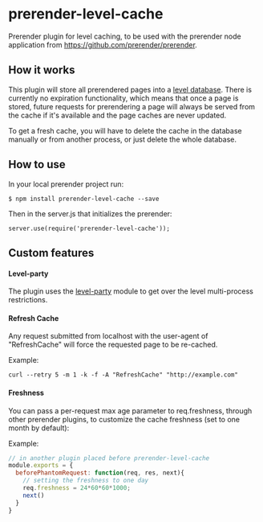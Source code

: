 prerender-level-cache
=======================

Prerender plugin for level caching, to be used with the prerender node application from https://github.com/prerender/prerender.

How it works
------------

This plugin will store all prerendered pages into a [level database](https://github.com/rvagg/node-levelup). There is currently no expiration functionality, which means that once a page is stored, future requests for prerendering a page will always be served from the cache if it's available and the page caches are never updated.

To get a fresh cache, you will have to delete the cache in the database manually or from another process, or just delete the whole database.

How to use
----------

In your local prerender project run:

    $ npm install prerender-level-cache --save

Then in the server.js that initializes the prerender:

    server.use(require('prerender-level-cache'));

Custom features
-------------
#### Level-party
The plugin uses the [level-party](https://github.com/substack/level-party) module to get over the level multi-process restrictions.

#### Refresh Cache
Any request submitted from localhost with the user-agent of "RefreshCache" will force the requested page to be re-cached.

Example:
```
curl --retry 5 -m 1 -k -f -A "RefreshCache" "http://example.com"
```

#### Freshness
You can pass a per-request max age parameter to req.freshness, through other prerender plugins, to customize the cache freshness (set to one month by default):

Example:
```javascript
// in another plugin placed before prerender-level-cache
module.exports = {
  beforePhantomRequest: function(req, res, next){
    // setting the freshness to one day
    req.freshness = 24*60*60*1000;
    next()
  }
}
```

